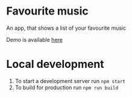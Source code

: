 # Favourite music

An app, that shows a list of your favourite music

Demo is available [here](https://fav-music.vercel.app/)

# Local development

1. To start a development server run `npm start`
2. To build for production run `npm run build`
